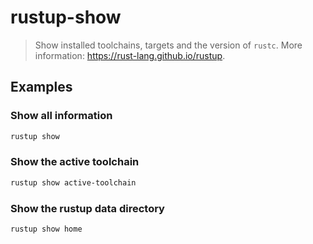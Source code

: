 # rustup-show

> Show installed toolchains, targets and the version of `rustc`. More information: <https://rust-lang.github.io/rustup>.

## Examples

### Show all information

```bash
rustup show
```

### Show the active toolchain

```bash
rustup show active-toolchain
```

### Show the rustup data directory

```bash
rustup show home
```
